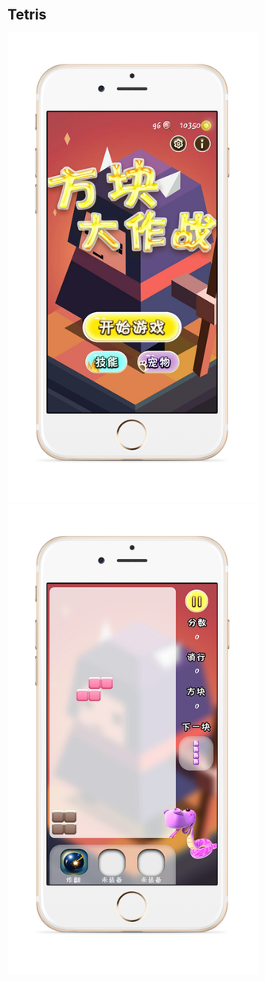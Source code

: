 # Tetris   
![图片无法加载](https://raw.githubusercontent.com/chwangteng/Teris/master/%E7%AD%94%E8%BE%A9/iphone%206%20gold.png)![图片无法加载](https://raw.githubusercontent.com/chwangteng/Teris/master/%E7%AD%94%E8%BE%A9/iphone%206%20gold%E6%B8%B8%E6%88%8F%E4%B8%AD.png)
